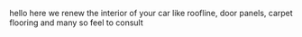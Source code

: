 hello 
here we renew the interior of your car like roofline, door panels, carpet flooring and many so feel to consult 
